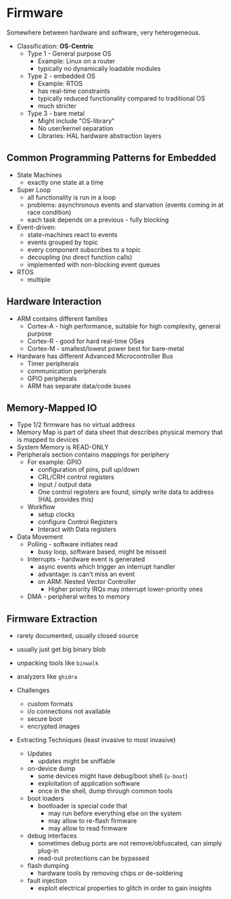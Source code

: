 # Firmware

Somewhere between hardware and software, very heterogeneous.
* Classification: **OS-Centric**
    * Type 1 - General purpose OS
        * Example: Linux on a router
        * typically no dynamically loadable modules
    * Type 2 - embedded OS
        * Example: RTOS
        * has real-time constraints
        * typically reduced functionality compared to traditional OS
        * much stricter
    * Type 3 - bare metal
        * Might include "OS-library"
        * No user/kernel separation
        * Libraries: HAL hardware abstraction layers

## Common Programming Patterns for Embedded
* State Machines
    * exactly one state at a time
* Super Loop
    * all functionality is run in a loop
    * problems: asynchronous events and starvation (events coming in at race condition)
    * each task depends on a previous - fully blocking
* Event-driven:
    * state-machines react to events
    * events grouped by topic
    * every component subscribes to a topic
    * decoupling (no direct function calls)
    * implemented with non-blocking event queues
* RTOS
    * multiple 

## Hardware Interaction
* ARM contains different families
    * Cortex-A - high performance, suitable for high complexity, general purpose
    * Cortex-R - good for hard real-time OSes
    * Cortex-M - smallest/lowest power best for bare-metal
* Hardware has different Advanced Microcontroller Bus
    * Timer peripherals
    * communication peripherals
    * GPIO peripherals
    * ARM has separate data/code buses

## Memory-Mapped IO
* Type 1/2 firmware has no virtual address
* Memory Map is part of data sheet that describes physical memory that is mapped to devices
* System Memory is READ-ONLY
* Peripherals section contains mappings for periphery
    * For example: GPIO
        * configuration of pins, pull up/down
        * CRL/CRH control registers
        * input / output data
        * One control registers are found, simply write data to address (HAL provides this)
    * Workflow
        * setup clocks
        * configure Control Registers
        * Interact with Data registers
* Data Movement
    * Polling - software initiates read
        * busy loop, software based, might be missed
    * Interrupts - hardware event is generated
        * async events which trigger an interrupt handler
        * advantage: is can't miss an event
        * on ARM: Nested Vector Controller
            * Higher priority IRQs may interrupt lower-priority ones
    * DMA - peripheral writes to memory

## Firmware Extraction
* rarely documented, usually closed source
* usually just get big binary blob
* unpacking tools like `binwalk`
* analyzers like `ghidra`
* Challenges
    * custom formats
    * i/o connections not available 
    * secure boot
    * encrypted images

* Extracting Techniques (least invasive to most invasive)
    * Updates
        * updates might be sniffable
    * on-device dump
        * some devices might have debug/boot shell (`u-boot`)
        * exploitation of application software
        * once in the shell, dump through common tools
    * boot loaders
        * bootloader is special code that
            * may run before everything else on the system
            * may allow to re-flash firmware
            * may allow to read firmware
    * debug interfaces
        * sometimes debug ports are not remove/obfuscated, can simply plug-in
        * read-out protections can be bypassed
    * flash dumping
        * hardware tools by removing chips or de-soldering
    * fault injection
        * exploit electrical properties to glitch in order to gain insights



